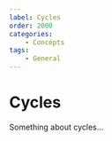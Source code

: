 ```yaml
---
label: Cycles
order: 2000
categories:
    - Concepts
tags:
    - General
---
```

# Cycles

Something about cycles...